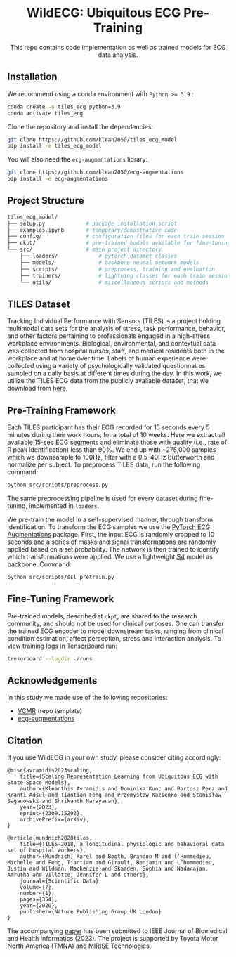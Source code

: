 

<div align="center">

# WildECG: Ubiquitous ECG Pre-Training
This repo contains code implementation as well as trained models for ECG data analysis.
  
</div>

## Installation

We recommend using a conda environment with ``Python >= 3.9`` :

```bash
conda create -n tiles_ecg python=3.9
conda activate tiles_ecg
```

Clone the repository and install the dependencies:

```bash
git clone https://github.com/klean2050/tiles_ecg_model
pip install -e tiles_ecg_model
```

You will also need the ``ecg-augmentations`` library:

```bash
git clone https://github.com/klean2050/ecg-augmentations
pip install -e ecg-augmentations
```

## Project Structure

```bash
tiles_ecg_model/
├── setup.py             # package installation script
├── examples.ipynb       # temporary/demostrative code
├── config/              # configuration files for each train session
├── ckpt/                # pre-trained models available for fine-tuning
└── src/                 # main project directory
    ├── loaders/             # pytorch dataset classes
    ├── models/              # backbone neural network models
    ├── scripts/             # preprocess, training and evaluation
    ├── trainers/            # lightning classes for each train session
    └── utils/               # miscellaneous scripts and methods
```

## TILES Dataset

Tracking Individual Performance with Sensors (TILES) is a project holding multimodal data sets for the analysis of stress, task performance, behavior, and other factors pertaining to professionals engaged in a high-stress workplace environments. Biological, environmental, and contextual data was collected from hospital nurses, staff, and medical residents both in the workplace and at home over time. Labels of human experience were collected using a variety of psychologically validated questionnaires sampled on a daily basis at different times during the day. In this work, we utilize the TILES ECG data from the publicly available dataset, that we download from [here](https://tiles-data.isi.edu/).

## Pre-Training Framework

Each TILES participant has their ECG recorded for 15 seconds every 5 minutes during their work hours, for a total of 10 weeks. Here we extract all available 15-sec ECG segments and eliminate those with quality (i.e., rate of R peak identification) less than 90%. We end up with ~275,000 samples which we downsample to 100Hz, filter with a 0.5-40Hz Butterworth and normalize per subject. To preprocess TILES data, run the following command:

```bash
python src/scripts/preprocess.py
```

The same preprocessing pipeline is used for every dataset during fine-tuning, implemented in ``loaders``.

We pre-train the model in a self-supervised manner, through transform identification. To transform the ECG samples we use the [PyTorch ECG Augmentations](https://github.com/klean2050/ecg-augmentations) package. First, the input ECG is randomly cropped to 10 seconds and a series of masks and signal transformations are randomly applied based on a set probability. The network is then trained to identify which transformations were applied. We use a lightweight [S4](https://github.com/HazyResearch/state-spaces) model as backbone. Command:

```bash
python src/scripts/ssl_pretrain.py
```

## Fine-Tuning Framework

Pre-trained models, described at ``ckpt``, are shared to the research community, and should not be used for clinical purposes. One can transfer the trained ECG encoder to model downstream tasks, ranging from clinical condition estimation, affect perception, stress and interaction analysis. To view training logs in TensorBoard run:

```bash
tensorboard --logdir ./runs
```

## Acknowledgements

In this study we made use of the following repositories:

* [VCMR](https://github.com/klean2050/VCMR) (repo template)
* [ecg-augmentations](https://github.com/klean2050/ecg-augmentations)

## Citation

If you use WildECG in your own study, please consider citing accordingly:

```
@misc{avramidis2023scaling,
    title={Scaling Representation Learning from Ubiquitous ECG with State-Space Models}, 
    author={Kleanthis Avramidis and Dominika Kunc and Bartosz Perz and Kranti Adsul and Tiantian Feng and Przemysław Kazienko and Stanisław Saganowski and Shrikanth Narayanan},
    year={2023},
    eprint={2309.15292},
    archivePrefix={arXiv},
}

@article{mundnich2020tiles,
    title={TILES-2018, a longitudinal physiologic and behavioral data set of hospital workers},
    author={Mundnich, Karel and Booth, Brandon M and l’Hommedieu, Michelle and Feng, Tiantian and Girault, Benjamin and L’hommedieu, Justin and Wildman, Mackenzie and Skaaden, Sophia and Nadarajan, Amrutha and Villatte, Jennifer L and others},
    journal={Scientific Data},
    volume={7},
    number={1},
    pages={354},
    year={2020},
    publisher={Nature Publishing Group UK London}
}
```
The accompanying [paper](https://arxiv.org/abs/2309.15292) has been submitted to IEEE Journal of Biomedical and Health Informatics (2023).
The project is supported by Toyota Motor North America (TMNA) and MIRISE Technologies.
